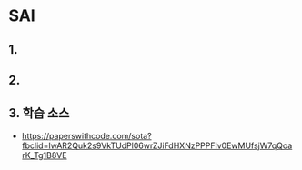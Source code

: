 # SAI

## 1.


## 2.



## 3. 학습 소스
- https://paperswithcode.com/sota?fbclid=IwAR2Quk2s9VkTUdPl06wrZJiFdHXNzPPPFlv0EwMUfsjW7qQoarK_Tg1B8VE
